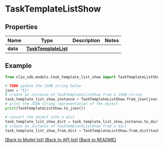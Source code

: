 # TaskTemplateListShow


## Properties

Name | Type | Description | Notes
------------ | ------------- | ------------- | -------------
**data** | [**TaskTemplateList**](TaskTemplateList.md) |  | 

## Example

```python
from clio_sdk.models.task_template_list_show import TaskTemplateListShow

# TODO update the JSON string below
json = "{}"
# create an instance of TaskTemplateListShow from a JSON string
task_template_list_show_instance = TaskTemplateListShow.from_json(json)
# print the JSON string representation of the object
print(TaskTemplateListShow.to_json())

# convert the object into a dict
task_template_list_show_dict = task_template_list_show_instance.to_dict()
# create an instance of TaskTemplateListShow from a dict
task_template_list_show_from_dict = TaskTemplateListShow.from_dict(task_template_list_show_dict)
```
[[Back to Model list]](../README.md#documentation-for-models) [[Back to API list]](../README.md#documentation-for-api-endpoints) [[Back to README]](../README.md)


